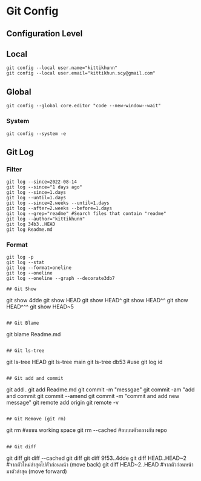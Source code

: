 # Git Config
## Configuration Level

## Local
```
git config --local user.name="kittikhunn"
git config --local user.email="kittikhun.scy@gmail.com"
```

## Global
```
git config --global core.editor "code --new-window--wait"
```

### System
```
git config --system -e
```

## Git Log
### Filter
```
git log --since=2022-08-14
git log --since="1 days ago"
git log --since=1.days
git log --until=1.days
git log --since=2.weeks --until=1.days
git log --after=2.weeks --before=1.days
git log --grep="readme" #Search files that contain "readme"
git log --author="kittikhunn"
git log 34b3..HEAD
git log Readme.md
```

### Format
```
git log -p
git log --stat
git log --format=oneline
git log --oneline
git log --oneline --graph --decorate3db7

## Git Show
```
git show 4dde
git show HEAD
git show HEAD^
git show HEAD^^
git show HEAD^^^
git show HEAD~5
```

## Git Blame
```
git blame Readme.md
```

## Git ls-tree
```
git ls-tree HEAD
git ls-tree main
git ls-tree db53 #use git log id
```

## Git add and commit
```
git add .
git add Readme.md
git commit -m "messgae"
git commit -am "add and commit
git commit --amend
git commit -m "commit and add new message"
git remote add origin <URL of remote repository>
git remote -v
```

## Git Remove (git rm)
```
git rm <filename> #ลบบน working space
git rm --cached <filename> #ลบบนตัวกลางกับ repo
```

## Git diff
```
git diff
git diff --cached
git diff
git diff 9f53..4dde
git diff HEAD..HEAD~2 #จากตัวใหม่ล่าสุดไปตัวก่อนหน้า (move back)
git diff HEAD~2..HEAD #จากตัวก่อนหน้ามาตัวล่าสุด (move forward)